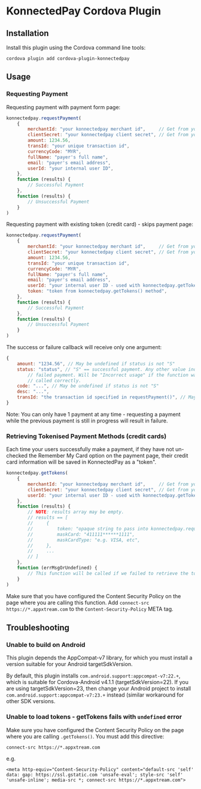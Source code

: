 KonnectedPay Cordova Plugin
===========================

Installation
------------

Install this plugin using the Cordova command line tools:

`cordova plugin add cordova-plugin-konnectedpay`


Usage
-----

### Requesting Payment

Requesting payment with payment form page:

```javascript
konnectedpay.requestPayment(
    {
        merchantId: "your konnectedpay merchant id",     // Get from your KonnectedPay account.
        clientSecret: "your konnectedpay client secret", // Get from your KonnectedPay account.
        amount: 1234.56,
        transId: "your unique transaction id",
        currencyCode: "MYR",
        fullName: "payer's full name",
        email: "payer's email address",
        userId: "your internal user ID",
    },
    function (results) {
        // Successful Payment
    },
    function (results) {
        // Unsuccessful Payment
    }
)
```

Requesting payment with existing token (credit card) - skips payment page:

```javascript
konnectedpay.requestPayment(
    {
        merchantId: "your konnectedpay merchant id",     // Get from your KonnectedPay account.
        clientSecret: "your konnectedpay client secret", // Get from your KonnectedPay account.
        amount: 1234.56,
        transId: "your unique transaction id",
        currencyCode: "MYR",
        fullName: "payer's full name",
        email: "payer's email address",
        userId: "your internal user ID - used with konnectedpay.getTokens() method",
        token: "token from konnectedpay.getTokens() method",
    },
    function (results) {
        // Successful Payment
    },
    function (results) {
        // Unsuccessful Payment
    }
)
```

The success or failure callback will receive only one argument:

```javascript
{
    amount: "1234.56", // May be undefined if status is not "S"
    status: "status", // "S" == successful payment. Any other value indicates
        // failed payment. Will be "Incorrect usage" if the function was not
        // called correctly.
    code: "...", // May be undefined if status is not "S"
    desc: "...",
    transId: "the transaction id specified in requestPayment()", // May be undefined if status is not "S"
}
```

Note: You can only have 1 payment at any time - requesting a payment while the
previous payment is still in progress will result in failure.


### Retrieving Tokenised Payment Methods (credit cards)

Each time your users successfully make a payment, if they have not un-checked
the Remember My Card option on the payment page, their credit card information
will be saved in KonnectedPay as a "token".

```javascript
konnectedpay.getTokens(
    {
        merchantId: "your konnectedpay merchant id",     // Get from your KonnectedPay account.
        clientSecret: "your konnectedpay client secret", // Get from your KonnectedPay account.
        userId: "your internal user ID - used with konnectedpay.getTokens() method",
    },
    function (results) {
        // NOTE: results array may be empty.
        // results == [
        //     {
        //         token: "opaque string to pass into konnectedpay.requestPayment()",
        //         maskCard: "411111******1111",
        //         maskCardType: "e.g. VISA, etc",
        //     },
        //     ...
        // ]
    },
    function (errMsgOrUndefined) {
        // This function will be called if we failed to retrieve the tokens list.
    }
)
```

Make sure that you have configured the Content Security Policy on the page where
you are calling this function. Add `connect-src https://*.appxtream.com` to the
`Content-Security-Policy` META tag.


Troubleshooting
---------------

### Unable to build on Android

This plugin depends the AppCompat-v7 library, for which you must install a
version suitable for your Android targetSdkVersion.

By default, this plugin installs `com.android.support:appcompat-v7:22.+`, which
is suitable for Cordova-Android v4.1.1 (targetSdkVersion=22). If you are using
targetSdkVersion=23, then change your Android project to install
`com.android.support:appcompat-v7:23.+` instead (similar workaround for other
SDK versions.


### Unable to load tokens - getTokens fails with `undefined` error

Make sure you have configured the Content Security Policy on the page where you
are calling `.getTokens()`. You must add this directive:

`connect-src https://*.appxtream.com`

e.g.

`<meta http-equiv="Content-Security-Policy" content="default-src 'self' data: gap: https://ssl.gstatic.com 'unsafe-eval'; style-src 'self' 'unsafe-inline'; media-src *; connect-src https://*.appxtream.com">`
